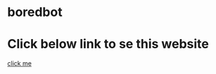# boredbot
 
<h1>Click below link to se this website</h1>
<a href="https://boredbot-harry.netlify.app/" >click me</a>

